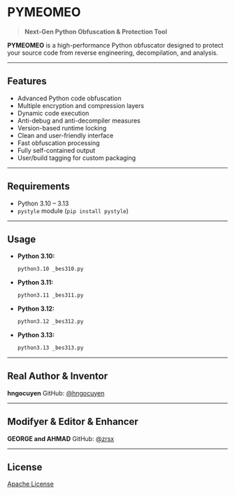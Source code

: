 # PYMEOMEO

> **Next-Gen Python Obfuscation & Protection Tool**

**PYMEOMEO** is a high-performance Python obfuscator designed to protect your source code from reverse engineering, decompilation, and analysis.

---

## Features

* Advanced Python code obfuscation
* Multiple encryption and compression layers
* Dynamic code execution
* Anti-debug and anti-decompiler measures
* Version-based runtime locking
* Clean and user-friendly interface
* Fast obfuscation processing
* Fully self-contained output
* User/build tagging for custom packaging

---

## Requirements

* Python 3.10 – 3.13
* `pystyle` module (`pip install pystyle`)

---

## Usage

* **Python 3.10:**

  ```bash
  python3.10 _bes310.py
  ```

* **Python 3.11:**

  ```bash
  python3.11 _bes311.py
  ```

* **Python 3.12:**

  ```bash
  python3.12 _bes312.py
  ```

* **Python 3.13:**

  ```bash
  python3.13 _bes313.py
  ```

---
## Real Author & Inventor
**hngocuyen**
GitHub: [@hngocuyen](https://github.com/hngocuyen)

---
## Modifyer & Editor & Enhancer

**GEORGE and AHMAD**
GitHub: [@zrsx](https://github.com/zrsx)

---

## License

[Apache License](LICENSE)

